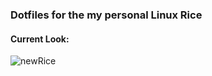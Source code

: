 ### Dotfiles for the my personal Linux Rice

#### Current Look:
![newRice](https://github.com/user-attachments/assets/2c290616-6804-4ecd-824d-1349eb07b35f)
